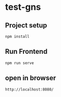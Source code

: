 # test-gns

## Project setup

```
npm install
```

## Run Frontend

```
npm run serve
```

## open in browser

```
http://localhost:8080/
```
